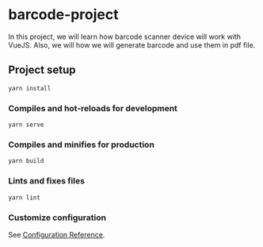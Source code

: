 # barcode-project

In this project, we will learn how barcode scanner device will work with VueJS. Also, we will how we will generate barcode and use them in pdf file.

## Project setup

```
yarn install
```

### Compiles and hot-reloads for development

```
yarn serve
```

### Compiles and minifies for production

```
yarn build
```

### Lints and fixes files

```
yarn lint
```

### Customize configuration

See [Configuration Reference](https://cli.vuejs.org/config/).
